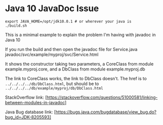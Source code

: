 Java 10 JavaDoc Issue
==============

```
export JAVA_HOME=/opt/jdk10.0.1 # or wherever your java is
./build.sh
```

This is a minimal example to explain the problem I'm having with javadoc
in Java 10

If you run the build and then open the javadoc file for Service.java javadoc/svc/example/myproj/svc/Service.html

It shows the constructor taking two parameters, a CoreClass from module example.myproj.core, and a DbClass from module example.myproj.db

The link to CoreClass works, the link to DbClass doesn't. The href is to `../../../../db/DbClass.html`, but should be to `../../../../db/example/myproj/db/DbClass.html`

StackOverflow link: [https://stackoverflow.com/questions/51000581/linking-between-modules-in-javadoc]

Java Bug database link: [https://bugs.java.com/bugdatabase/view_bug.do?bug_id=JDK-8205593]
